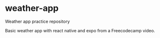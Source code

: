 # weather-app
Weather app practice repository

Basic weather app with react native and expo from a Freecodecamp video.
